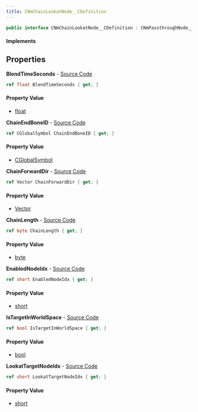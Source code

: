 ```yaml
---
title: CNmChainLookatNode__CDefinition
---
```


```csharp
public interface CNmChainLookatNode__CDefinition : CNmPassthroughNode__CDefinition, CNmPoseNode__CDefinition, CNmGraphNode__CDefinition, ISchemaClass<CNmGraphNode__CDefinition>, ISchemaClass<CNmPoseNode__CDefinition>, ISchemaClass<CNmPassthroughNode__CDefinition>, ISchemaClass<CNmChainLookatNode__CDefinition>, ISchemaField, ISchemaClass, INativeHandle
```

#### Implements

## Properties

**BlendTimeSeconds** - [Source Code](https://github.com/swiftly-solution/swiftlys2/blob/main/managed/src/SwiftlyS2.Generated/Schemas/Interfaces/CNmChainLookatNode__CDefinition.cs#L22)

```csharp
ref float BlendTimeSeconds { get; }
```

#### Property Value

- [float](https://learn.microsoft.com/dotnet/api/system.single)

**ChainEndBoneID** - [Source Code](https://github.com/swiftly-solution/swiftlys2/blob/main/managed/src/SwiftlyS2.Generated/Schemas/Interfaces/CNmChainLookatNode__CDefinition.cs#L16)

```csharp
ref CGlobalSymbol ChainEndBoneID { get; }
```

#### Property Value

- [CGlobalSymbol](/docs/api/shared/natives/cglobalsymbol)

**ChainForwardDir** - [Source Code](https://github.com/swiftly-solution/swiftlys2/blob/main/managed/src/SwiftlyS2.Generated/Schemas/Interfaces/CNmChainLookatNode__CDefinition.cs#L28)

```csharp
ref Vector ChainForwardDir { get; }
```

#### Property Value

- [Vector](/docs/api/shared/natives/vector)

**ChainLength** - [Source Code](https://github.com/swiftly-solution/swiftlys2/blob/main/managed/src/SwiftlyS2.Generated/Schemas/Interfaces/CNmChainLookatNode__CDefinition.cs#L24)

```csharp
ref byte ChainLength { get; }
```

#### Property Value

- [byte](https://learn.microsoft.com/dotnet/api/system.byte)

**EnabledNodeIdx** - [Source Code](https://github.com/swiftly-solution/swiftlys2/blob/main/managed/src/SwiftlyS2.Generated/Schemas/Interfaces/CNmChainLookatNode__CDefinition.cs#L20)

```csharp
ref short EnabledNodeIdx { get; }
```

#### Property Value

- [short](https://learn.microsoft.com/dotnet/api/system.int16)

**IsTargetInWorldSpace** - [Source Code](https://github.com/swiftly-solution/swiftlys2/blob/main/managed/src/SwiftlyS2.Generated/Schemas/Interfaces/CNmChainLookatNode__CDefinition.cs#L26)

```csharp
ref bool IsTargetInWorldSpace { get; }
```

#### Property Value

- [bool](https://learn.microsoft.com/dotnet/api/system.boolean)

**LookatTargetNodeIdx** - [Source Code](https://github.com/swiftly-solution/swiftlys2/blob/main/managed/src/SwiftlyS2.Generated/Schemas/Interfaces/CNmChainLookatNode__CDefinition.cs#L18)

```csharp
ref short LookatTargetNodeIdx { get; }
```

#### Property Value

- [short](https://learn.microsoft.com/dotnet/api/system.int16)


